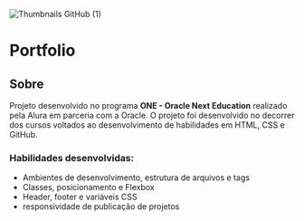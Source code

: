 ![Thumbnails GitHub (1)](https://github.com/iacoleite/portfolio/assets/154355940/8e1e403d-2940-4942-9234-b63c19398d70)

# Portfolio
## Sobre
Projeto desenvolvido no programa **ONE - Oracle Next Education** realizado pela Alura em parceria com a Oracle.
O projeto foi desenvolvido no decorrer dos cursos voltados ao desenvolvimento de habilidades em HTML, CSS e GitHub.

### Habilidades desenvolvidas:
- Ambientes de desenvolvimento, estrutura de arquivos e tags
- Classes, posicionamento e Flexbox
- Header, footer e variáveis CSS
- responsividade de publicação de projetos
  
